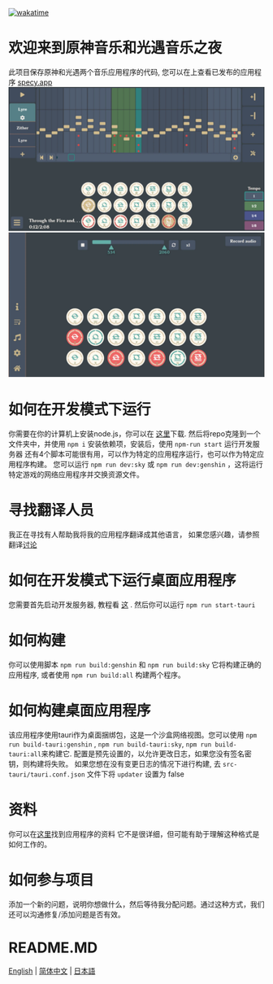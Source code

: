 [![wakatime](https://wakatime.com/badge/user/f0147aa6-69b8-4142-806c-050d6fee026e/project/68da356a-cd0b-40cb-996c-0799e406179f.svg)](https://wakatime.com/badge/user/f0147aa6-69b8-4142-806c-050d6fee026e/project/68da356a-cd0b-40cb-996c-0799e406179f)
# 欢迎来到原神音乐和光遇音乐之夜
此项目保存原神和光遇两个音乐应用程序的代码, 您可以在上查看已发布的应用程序 [specy.app](https://specy.app)
![Composer](docs/assets/composer.webp)
![Player](docs/assets/player.webp)

# 如何在开发模式下运行
你需要在你的计算机上安装node.js，你可以在 [这里](https://nodejs.org/en/)下载.
然后将repo克隆到一个文件夹中，并使用 `npm i` 安装依赖项，安装后，使用 `npm-run start` 运行开发服务器
还有4个脚本可能很有用，可以作为特定的应用程序运行，也可以作为特定应用程序构建。
您可以运行 `npm run dev:sky` 或  `npm run dev:genshin` ，这将运行特定游戏的网络应用程序并交换资源文件。

# 寻找翻译人员
我正在寻找有人帮助我将我的应用程序翻译成其他语言，
如果您感兴趣，请参照翻译[讨论](https://github.com/Specy/genshin-music/discussions/52)

# 如何在开发模式下运行桌面应用程序
您需要首先启动开发服务器, 教程看 [这](#how-to-run-in-dev-mode) .
然后你可以运行 `npm run start-tauri`

# 如何构建
你可以使用脚本 `npm run build:genshin` 和 `npm run build:sky` 它将构建正确的应用程序, 或者使用 `npm run build:all` 构建两个程序。

# 如何构建桌面应用程序
该应用程序使用tauri作为桌面捆绑包，这是一个沙盒网络视图。您可以使用 `npm run build-tauri:genshin` , `npm run build-tauri:sky`, `npm run build-tauri:all`来构建它. 
配置是预先设置的，以允许更改日志，如果您没有签名密钥，则构建将失败。
如果您想在没有变更日志的情况下进行构建, 去 `src-tauri/tauri.conf.json` 文件下将 `updater` 设置为 false

# 资料
你可以在[这里](https://github.com/Specy/genshin-music/wiki)找到应用程序的资料
它不是很详细，但可能有助于理解这种格式是如何工作的。

# 如何参与项目
添加一个新的问题，说明你想做什么，然后等待我分配问题。通过这种方式，我们还可以沟通修复/添加问题是否有效。

# README.MD
<a href="./README.md">English</a> | <a href="./README-ZH.md">简体中文</a> | <a href="./README-JP.md">日本語</a> 
